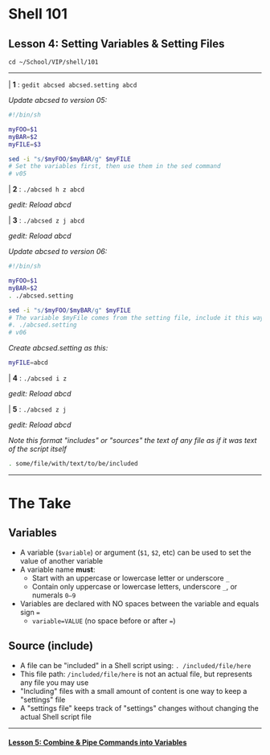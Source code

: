 # Shell 101
## Lesson 4: Setting Variables & Setting Files

`cd ~/School/VIP/shell/101`

___

| **1** : `gedit abcsed abcsed.setting abcd`

*Update abcsed to version 05:*
```sh
#!/bin/sh

myFOO=$1
myBAR=$2
myFILE=$3

sed -i "s/$myFOO/$myBAR/g" $myFILE
# Set the variables first, then use them in the sed command
# v05
```

| **2** : `./abcsed h z abcd`

*gedit: Reload abcd*

| **3** : `./abcsed z j abcd`

*gedit: Reload abcd*

*Update abcsed to version 06:*
```sh
#!/bin/sh

myFOO=$1
myBAR=$2
. ./abcsed.setting

sed -i "s/$myFOO/$myBAR/g" $myFILE
# The variable $myFile comes from the setting file, include it this way:
#. ./abcsed.setting
# v06
```

*Create abcsed.setting as this:*
```sh
myFILE=abcd
```

| **4** : `./abcsed i z`

*gedit: Reload abcd*

| **5** : `./abcsed z j`

*gedit: Reload abcd*

*Note this format "includes" or "sources" the text of any file as if it was text of the script itself*

```sh
. some/file/with/text/to/be/included
```

___

# The Take

## Variables
- A variable (`$variable`) or argument (`$1`, `$2`, etc) can be used to set the value of another variable
- A variable name **must**:
  - Start with an uppercase or lowercase letter or underscore `_`
  - Contain only uppercase or lowercase letters, underscore `_`, or numerals `0–9`
- Variables are declared with NO spaces between the variable and equals sign `=`
  - `variable=VALUE` (no space before or after `=`)

## Source (include)
- A file can be "included" in a Shell script using: `. /included/file/here`
- This file path: `/included/file/here` is not an actual file, but represents any file you may use
- "Including" files with a small amount of content is one way to keep a "settings" file
- A "settings file" keeps track of "settings" changes without changing the actual Shell script file

___

#### [Lesson 5: Combine & Pipe Commands into Variables](https://github.com/inkVerb/vip/blob/master/101-shell/Lesson-05.md)
